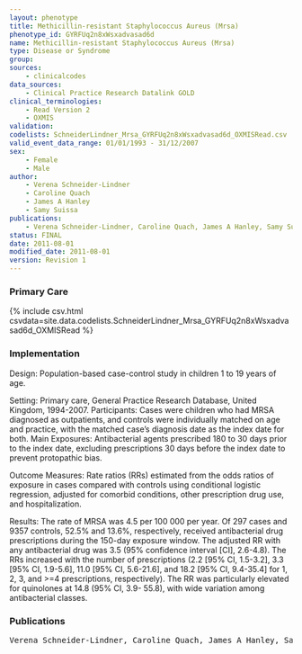 ```yaml
---
layout: phenotype
title: Methicillin-resistant Staphylococcus Aureus (Mrsa)
phenotype_id: GYRFUq2n8xWsxadvasad6d
name: Methicillin-resistant Staphylococcus Aureus (Mrsa)
type: Disease or Syndrome
group: 
sources: 
    - clinicalcodes
data_sources:
    - Clinical Practice Research Datalink GOLD
clinical_terminologies:
    - Read Version 2
    - OXMIS
validation:
codelists: SchneiderLindner_Mrsa_GYRFUq2n8xWsxadvasad6d_OXMISRead.csv
valid_event_data_range: 01/01/1993 - 31/12/2007
sex:
    - Female
    - Male
author:
    - Verena Schneider-Lindner
    - Caroline Quach
    - James A Hanley
    - Samy Suissa       
publications:
    - Verena Schneider-Lindner, Caroline Quach, James A Hanley, Samy Suissa, Antibacterial Drugs and the Risk of Community-Associated Methicillin-Resistant Staphylococcus aureus in Children. Arch Pediatr Adolesc Med, 165(12), 2011.
status: FINAL
date: 2011-08-01
modified_date: 2011-08-01
version: Revision 1
---
```


### Primary Care

{% include csv.html csvdata=site.data.codelists.SchneiderLindner_Mrsa_GYRFUq2n8xWsxadvasad6d_OXMISRead %}

### Implementation

Design: Population-based case-control study in children
1 to 19 years of age.

Setting: Primary care, General Practice Research Database,
United Kingdom, 1994-2007.
Participants: Cases were children who had MRSA diagnosed
as outpatients, and controls were individually
matched on age and practice, with the matched case’s diagnosis
date as the index date for both.
Main Exposures: Antibacterial agents prescribed 180
to 30 days prior to the index date, excluding prescriptions
30 days before the index date to prevent protopathic
bias.

Outcome Measures: Rate ratios (RRs) estimated from
the odds ratios of exposure in cases compared with controls
using conditional logistic regression, adjusted for comorbid conditions, other prescription drug use, and
hospitalization.

Results: The rate of MRSA was 4.5 per 100 000 per year.
Of 297 cases and 9357 controls, 52.5% and 13.6%, respectively,
received antibacterial drug prescriptions during
the 150-day exposure window. The adjusted RR with
any antibacterial drug was 3.5 (95% confidence interval
[CI], 2.6-4.8). The RRs increased with the number of prescriptions
(2.2 [95% CI, 1.5-3.2], 3.3 [95% CI, 1.9-5.6],
11.0 [95% CI, 5.6-21.6], and 18.2 [95% CI, 9.4-35.4] for
1, 2, 3, and >=4 prescriptions, respectively). The RR was
particularly elevated for quinolones at 14.8 (95% CI, 3.9-
55.8), with wide variation among antibacterial classes.

### Publications

<pre>
Verena Schneider-Lindner, Caroline Quach, James A Hanley, Samy Suissa, Antibacterial Drugs and the Risk of Community-Associated Methicillin-Resistant Staphylococcus aureus in Children. Arch Pediatr Adolesc Med, 165(12), 2011.
</pre>

